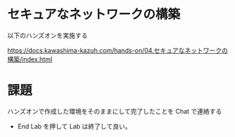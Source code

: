 # セキュアなネットワークの構築
以下のハンズオンを実施する

https://docs.kawashima-kazuh.com/hands-on/04.セキュアなネットワークの構築/index.html

# 課題
ハンズオンで作成した環境をそのままにして完了したことを Chat で連絡する
* End Lab を押して Lab は終了して良い。
